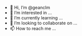 - 👋 Hi, I’m @geanclm
- 👀 I’m interested in ...
- 🌱 I’m currently learning ...
- 💞️ I’m looking to collaborate on ...
- 📫 How to reach me ...

<!---
geanclm/geanclm is a ✨ special ✨ repository because its `README.md` (this file) appears on your GitHub profile.
You can click the Preview link to take a look at your changes.
--->

